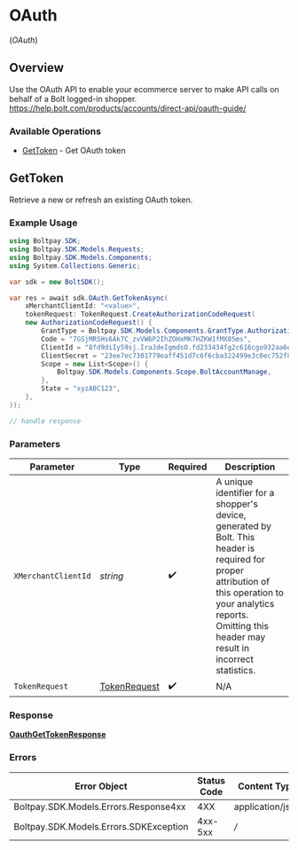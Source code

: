 # OAuth
(*OAuth*)

## Overview

Use the OAuth API to enable your ecommerce server to make API calls on behalf of a Bolt logged-in shopper.
<https://help.bolt.com/products/accounts/direct-api/oauth-guide/>

### Available Operations

* [GetToken](#gettoken) - Get OAuth token

## GetToken

Retrieve a new or refresh an existing OAuth token.

### Example Usage

```csharp
using Boltpay.SDK;
using Boltpay.SDK.Models.Requests;
using Boltpay.SDK.Models.Components;
using System.Collections.Generic;

var sdk = new BoltSDK();

var res = await sdk.OAuth.GetTokenAsync(
    xMerchantClientId: "<value>",
    tokenRequest: TokenRequest.CreateAuthorizationCodeRequest(
    new AuthorizationCodeRequest() {
        GrantType = Boltpay.SDK.Models.Components.GrantType.AuthorizationCode,
        Code = "7GSjMRSHs6Ak7C_zvVW6P2IhZOHxMK7HZKW1fMX85ms",
        ClientId = "8fd9diIy59sj.IraJdeIgmdsO.fd233434fg2c616cgo932aa6e1e4fc627a9385045gr395222a127gi93c595rg4",
        ClientSecret = "23ee7ec7301779eaff451d7c6f6cba322499e3c0ec752f800c72a8f99217e3a8",
        Scope = new List<Scope>() {
            Boltpay.SDK.Models.Components.Scope.BoltAccountManage,
        },
        State = "xyzABC123",
    },
));

// handle response
```

### Parameters

| Parameter                                                                                                                                                                                                           | Type                                                                                                                                                                                                                | Required                                                                                                                                                                                                            | Description                                                                                                                                                                                                         |
| ------------------------------------------------------------------------------------------------------------------------------------------------------------------------------------------------------------------- | ------------------------------------------------------------------------------------------------------------------------------------------------------------------------------------------------------------------- | ------------------------------------------------------------------------------------------------------------------------------------------------------------------------------------------------------------------- | ------------------------------------------------------------------------------------------------------------------------------------------------------------------------------------------------------------------- |
| `XMerchantClientId`                                                                                                                                                                                                 | *string*                                                                                                                                                                                                            | :heavy_check_mark:                                                                                                                                                                                                  | A unique identifier for a shopper's device, generated by Bolt. This header is required for proper attribution of this operation to your analytics reports. Omitting this header may result in incorrect statistics. |
| `TokenRequest`                                                                                                                                                                                                      | [TokenRequest](../../Models/Components/TokenRequest.md)                                                                                                                                                             | :heavy_check_mark:                                                                                                                                                                                                  | N/A                                                                                                                                                                                                                 |

### Response

**[OauthGetTokenResponse](../../Models/Requests/OauthGetTokenResponse.md)**

### Errors

| Error Object                           | Status Code                            | Content Type                           |
| -------------------------------------- | -------------------------------------- | -------------------------------------- |
| Boltpay.SDK.Models.Errors.Response4xx  | 4XX                                    | application/json                       |
| Boltpay.SDK.Models.Errors.SDKException | 4xx-5xx                                | */*                                    |
